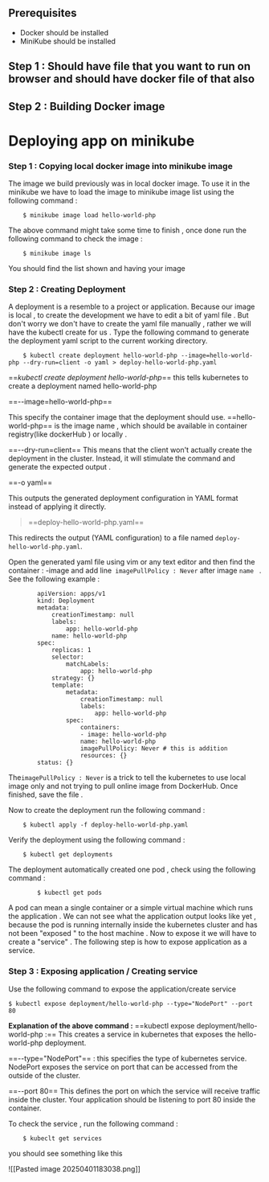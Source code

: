 

## Prerequisites 

 * Docker should be installed 
 * MiniKube should be installed 

## Step 1 : Should have file that you want to run on browser and should have docker file of that also

## Step 2 : Building Docker image



# Deploying app on minikube 

### Step 1 : Copying local docker image into minikube image 

The image we build previously was in local docker image. To use it in the minikube we have to load the image to minikube image list using the following command : 

		$ minikube image load hello-world-php

The above command might take some time to finish , once done run the following command to check the image : 

		$ minikube image ls

You should find the list shown and having your image


### Step 2 : Creating Deployment

A deployment is a resemble to a project or application. Because our image is local , to create the development we have to edit a bit of yaml file . But don't worry we don't have to create the yaml file  manually , rather we will have the kubectl create for us . Type the following command to generate the deployment yaml script to the current working directory. 


		$ kubectl create deployment hello-world-php --image=hello-world-php --dry-run=client -o yaml > deploy-hello-world-php.yaml


==*kubectl create deployment hello-world-php*== 
this tells kubernetes to create a deployment named hello-world-php

==--image=hello-world-php==  

This specify the container image that the deployment should use. 
==hello-world-php== is the image name , which should be available in container registry(like dockerHub ) or locally . 


==--dry-run=client==
 This means that the client won't actually create the deployment in the cluster. Instead, it will stimulate the command and generate the expected output . 


==-o yaml== 

This outputs the generated deployment configuration in YAML format instead of applying it directly.


> ==deploy-hello-world-php.yaml==

This redirects the output (YAML configuration) to a file named `deploy-hello-world-php.yaml`.




Open the generated yaml file using vim or any text editor and then find the container : -image  and add line` imagePullPolicy : Never` after image `name ` . See the following example : 



			apiVersion: apps/v1  
			kind: Deployment  
			metadata:  
				creationTimestamp: null  
				labels:  
					app: hello-world-php  
				name: hello-world-php  
			spec:  
				replicas: 1  
				selector:  
					matchLabels:  
						app: hello-world-php  
				strategy: {}  
				template:  
					metadata:  
						creationTimestamp: null  
						labels:  
							app: hello-world-php  
					spec:  
						containers:  
						- image: hello-world-php  
						name: hello-world-php  
						imagePullPolicy: Never # this is addition  
						resources: {}  
			status: {}



The` imagePullPolicy : Never ` is a trick to tell the kubernetes to use local image only and not trying to pull online image from DockerHub. Once finished, save the file . 

Now to create the deployment run the following command : 

		$ kubectl apply -f deploy-hello-world-php.yaml


Verify the deployment using the following command : 


		$ kubectl get deployments



The deployment automatically created one pod , check using the following command : 

			$ kubectl get pods


A pod can mean a single container or a simple virtual machine which runs the application . We can not see what the application output looks like yet , because the pod is running internally inside the kubernetes cluster and has not been "exposed " to the host machine . Now to expose it we will have to create a "service" . The following step is how to expose application as a service. 


### Step 3 : Exposing application / Creating service


Use the following command to expose the application/create service 


	$ kubectl expose deployment/hello-world-php --type="NodePort" --port 80


**Explanation of the above command :** 
	==kubectl expose deployment/hello-world-php :==  This creates a service in kubernetes that exposes the hello-world-php deployment. 


==--type="NodePort"== : this specifies the type of kubernetes service. NodePort exposes the service on port that can be accessed from the outside of the cluster. 

==--port 80== This defines the port on which the service will receive traffic inside the cluster. 
Your application should be listening to port 80 inside the container. 





To check the service , run the following command : 

		$ kubeclt get services 

you should see something like this 

![[Pasted image 20250401183038.png]]


